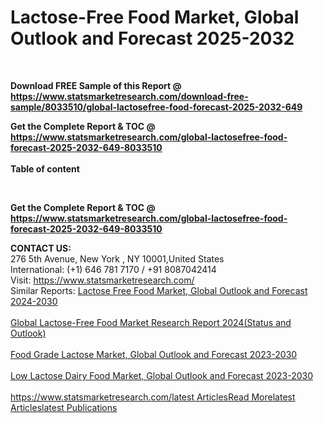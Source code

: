 <h1>Lactose-Free Food Market, Global Outlook and Forecast 2025-2032</h1><br/><p><strong>Download FREE Sample of this Report @ <a href="https://www.statsmarketresearch.com/download-free-sample/8033510/global-lactosefree-food-forecast-2025-2032-649">https://www.statsmarketresearch.com/download-free-sample/8033510/global-lactosefree-food-forecast-2025-2032-649</a></strong></p><div><b>Get the Complete Report & TOC @ <a href="https://www.statsmarketresearch.com/global-lactosefree-food-forecast-2025-2032-649-8033510">https://www.statsmarketresearch.com/global-lactosefree-food-forecast-2025-2032-649-8033510</a></b></div><br><b>Table of content</b><p><br><div><b>Get the Complete Report & TOC @ <a href="https://www.statsmarketresearch.com/global-lactosefree-food-forecast-2025-2032-649-8033510">https://www.statsmarketresearch.com/global-lactosefree-food-forecast-2025-2032-649-8033510</a></b></div></p> <b>CONTACT US:</b><br>276 5th Avenue, New York , NY 10001,United States<br>International: (+1) 646 781 7170 / +91 8087042414<br>Visit: <a href="https://www.statsmarketresearch.com/">https://www.statsmarketresearch.com/</a><br>Similar Reports: <a href="https://www.statsmarketresearch.com/global-lactosefree-food-forecast-2025-2032-649-8033510">Lactose Free Food Market, Global Outlook and Forecast 2024-2030</a><br/><br/><a href="https://www.statsmarketresearch.com/global-lactosefree-food-forecast-2025-2032-649-8033510">Global Lactose-Free Food Market Research Report 2024(Status and Outlook)</a><br/><br/><a href="https://www.statsmarketresearch.com/global-lactosefree-food-forecast-2025-2032-649-8033510">Food Grade Lactose Market, Global Outlook and Forecast 2023-2030</a><br/><br/><a href="https://www.statsmarketresearch.com/global-lactosefree-food-forecast-2025-2032-649-8033510">Low Lactose Dairy Food Market, Global Outlook and Forecast 2023-2030</a><br/><br/><a href="https://gyeongbokgung.com">https://www.statsmarketresearch.com/</a><a href="https://hallyeomaritime.com">latest Articles</a><a href="https://jingwansa.com">Read More</a><a href=https://nguoiviet.jp/">latest Articles</a><a href="https://www.intelmarketresearch.com/">latest Publications</a>